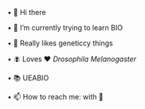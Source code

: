 
•  👋 Hi there 

•  🌱 I’m currently trying to learn BIO 

•  👀 Really likes geneticcy things 

•  🪰 Loves ❤️ *Drosophila Melanogaster*

• 📚 UEABIO

•  📫 How to reach me: with 🧊
